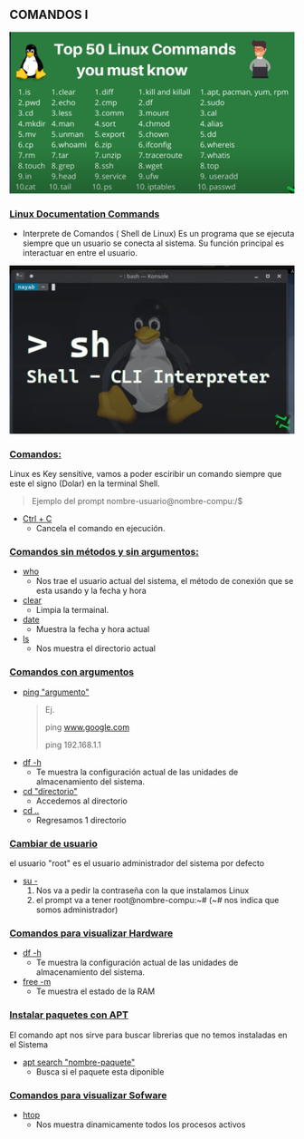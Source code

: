 ## COMANDOS I

![](comandos.jpg)

### [Linux Documentation Commands](https://linux.die.net/)

- Interprete de Comandos ( Shell de Linux)
Es un programa que se ejecuta siempre que un usuario se conecta al sistema.
Su función principal es interactuar en entre el usuario.

![](interprete-de-comandos.jpg)

### [Comandos:]()
Linux es Key sensitive, vamos a poder esciribir un comando siempre que este el signo
(Dolar) en la terminal Shell.
> Ejemplo del prompt
> nombre-usuario@nombre-compu:/$

- [Ctrl + C]() 
    * Cancela el comando en ejecución. 

### [Comandos sin métodos y sin argumentos:]()
- [who]()
    * Nos trae el usuario actual del sistema, el método de conexión que se esta usando
     y la fecha y hora
- [clear]()
    * Limpia la termainal.
- [date]()
    * Muestra la fecha y hora actual
- [ls]()
    * Nos muestra el directorio actual

### [Comandos con argumentos]()
- [ping "argumento"]()
    > Ej.
    > 
    > ping www.google.com
    >
    > ping 192.168.1.1
- [df -h]()
    * Te muestra la configuración actual de las unidades de almacenamiento del sistema. 
- [cd "directorio"]()
    * Accedemos al directorio
- [cd ..]()
    * Regresamos 1 directorio

### [Cambiar de usuario]()
el usuario "root" es el usuario administrador del sistema por defecto
- [su -]()
    1. Nos va a pedir la contraseña con la que instalamos Linux
    2. el prompt va a tener root@nombre-compu:~# (~# nos indica que somos administrador)

### [Comandos para visualizar Hardware]()

- [df -h]()
    * Te muestra la configuración actual de las unidades de almacenamiento del sistema. 
- [free -m]()
    * Te muestra el estado de la RAM

### [Instalar paquetes con APT]()
El comando apt nos sirve para buscar librerias que no temos instaladas en el Sistema
- [apt search "nombre-paquete"]()
    * Busca si el paquete esta diponible

    
### [Comandos para visualizar Sofware]()
- [htop]()
    * Nos muestra dinamicamente todos los procesos activos